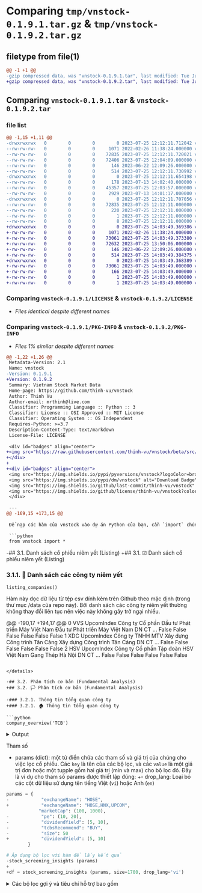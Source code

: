 # Comparing `tmp/vnstock-0.1.9.1.tar.gz` & `tmp/vnstock-0.1.9.2.tar.gz`

## filetype from file(1)

```diff
@@ -1 +1 @@
-gzip compressed data, was "vnstock-0.1.9.1.tar", last modified: Tue Jul 25 12:12:11 2023, max compression
+gzip compressed data, was "vnstock-0.1.9.2.tar", last modified: Tue Jul 25 14:03:49 2023, max compression
```

## Comparing `vnstock-0.1.9.1.tar` & `vnstock-0.1.9.2.tar`

### file list

```diff
@@ -1,15 +1,11 @@
-drwxrwxrwx   0        0        0        0 2023-07-25 12:12:11.712042 vnstock-0.1.9.1/
--rw-rw-rw-   0        0        0     1071 2022-02-26 11:38:24.000000 vnstock-0.1.9.1/LICENSE
--rw-rw-rw-   0        0        0    72835 2023-07-25 12:12:11.720021 vnstock-0.1.9.1/PKG-INFO
--rw-rw-rw-   0        0        0    72406 2023-07-25 12:04:09.000000 vnstock-0.1.9.1/README.md
--rw-rw-rw-   0        0        0      146 2023-06-22 12:09:26.000000 vnstock-0.1.9.1/pyproject.toml
--rw-rw-rw-   0        0        0      514 2023-07-25 12:12:11.730992 vnstock-0.1.9.1/setup.cfg
-drwxrwxrwx   0        0        0        0 2023-07-25 12:12:11.654198 vnstock-0.1.9.1/vnstock/
--rw-rw-rw-   0        0        0      178 2023-07-13 14:02:40.000000 vnstock-0.1.9.1/vnstock/__init__.py
--rw-rw-rw-   0        0        0    45357 2023-07-25 12:03:57.000000 vnstock-0.1.9.1/vnstock/stock.py
--rw-rw-rw-   0        0        0     2929 2023-07-13 14:01:17.000000 vnstock-0.1.9.1/vnstock/utils.py
-drwxrwxrwx   0        0        0        0 2023-07-25 12:12:11.707056 vnstock-0.1.9.1/vnstock.egg-info/
--rw-rw-rw-   0        0        0    72835 2023-07-25 12:12:11.000000 vnstock-0.1.9.1/vnstock.egg-info/PKG-INFO
--rw-rw-rw-   0        0        0      220 2023-07-25 12:12:11.000000 vnstock-0.1.9.1/vnstock.egg-info/SOURCES.txt
--rw-rw-rw-   0        0        0        1 2023-07-25 12:12:11.000000 vnstock-0.1.9.1/vnstock.egg-info/dependency_links.txt
--rw-rw-rw-   0        0        0        8 2023-07-25 12:12:11.000000 vnstock-0.1.9.1/vnstock.egg-info/top_level.txt
+drwxrwxrwx   0        0        0        0 2023-07-25 14:03:49.369386 vnstock-0.1.9.2/
+-rw-rw-rw-   0        0        0     1071 2022-02-26 11:38:24.000000 vnstock-0.1.9.2/LICENSE
+-rw-rw-rw-   0        0        0    73061 2023-07-25 14:03:49.373380 vnstock-0.1.9.2/PKG-INFO
+-rw-rw-rw-   0        0        0    72632 2023-07-25 13:50:06.000000 vnstock-0.1.9.2/README.md
+-rw-rw-rw-   0        0        0      146 2023-06-22 12:09:26.000000 vnstock-0.1.9.2/pyproject.toml
+-rw-rw-rw-   0        0        0      514 2023-07-25 14:03:49.384375 vnstock-0.1.9.2/setup.cfg
+drwxrwxrwx   0        0        0        0 2023-07-25 14:03:49.368389 vnstock-0.1.9.2/vnstock.egg-info/
+-rw-rw-rw-   0        0        0    73061 2023-07-25 14:03:49.000000 vnstock-0.1.9.2/vnstock.egg-info/PKG-INFO
+-rw-rw-rw-   0        0        0      166 2023-07-25 14:03:49.000000 vnstock-0.1.9.2/vnstock.egg-info/SOURCES.txt
+-rw-rw-rw-   0        0        0        1 2023-07-25 14:03:49.000000 vnstock-0.1.9.2/vnstock.egg-info/dependency_links.txt
+-rw-rw-rw-   0        0        0        1 2023-07-25 14:03:49.000000 vnstock-0.1.9.2/vnstock.egg-info/top_level.txt
```

### Comparing `vnstock-0.1.9.1/LICENSE` & `vnstock-0.1.9.2/LICENSE`

 * *Files identical despite different names*

### Comparing `vnstock-0.1.9.1/PKG-INFO` & `vnstock-0.1.9.2/PKG-INFO`

 * *Files 1% similar despite different names*

```diff
@@ -1,22 +1,26 @@
 Metadata-Version: 2.1
 Name: vnstock
-Version: 0.1.9.1
+Version: 0.1.9.2
 Summary: Vietnam Stock Market Data
 Home-page: https://github.com/thinh-vu/vnstock
 Author: Thinh Vu
 Author-email: mrthinh@live.com
 Classifier: Programming Language :: Python :: 3
 Classifier: License :: OSI Approved :: MIT License
 Classifier: Operating System :: OS Independent
 Requires-Python: >=3.7
 Description-Content-Type: text/markdown
 License-File: LICENSE
 
 <div id="badges" align="center">
+<img src="https://raw.githubusercontent.com/thinh-vu/vnstock/beta/src/vnstock-logo-white.jpg" alt= "logo"/>
+</div>
+
+<div id="badges" align="center">
 <img src="https://img.shields.io/pypi/pyversions/vnstock?logoColor=brown&style=plastic" alt= "Version"/>
 <img src="https://img.shields.io/pypi/dm/vnstock" alt="Download Badge"/>
 <img src="https://img.shields.io/github/last-commit/thinh-vu/vnstock" alt="Commit Badge"/>
 <img src="https://img.shields.io/github/license/thinh-vu/vnstock?color=red" alt="License Badge"/>
 </div>
 
 ---
@@ -169,15 +173,15 @@
 
 Để nạp các hàm của vnstock vào dự án Python của bạn, cần `import` chúng thông qua câu lệnh như dưới đây. Như vậy mọi thứ đã sẵn sàng để truy cập dữ liệu do vnstock cung cấp thông qua các hàm được liệt kê trong tài liệu hướng dẫn.
 
 ```python
 from vnstock import *
 ```
 
-## 3.1. Danh sách cổ phiếu niêm yết (Listing)
+## 3.1. ☑ Danh sách cổ phiếu niêm yết (Listing)
 
 ### 3.1.1. 📰 Danh sách các công ty niêm yết
 ```python
 listing_companies()
 ```
 Hàm này đọc dữ liệu từ tệp csv đính kèm trên Github theo mặc định (trong thư mục /data của repo này). Bởi danh sách các công ty niêm yết thường không thay đổi liên tục nên việc này không gây trở ngại nhiều.
 
@@ -190,17 +194,17 @@
 0    VVS   UpcomIndex  Công ty Cổ phần Đầu tư Phát triển Máy Việt Nam  Đầu tư Phát triển Máy Việt Nam            DN          CT  ...  False  False  False  False  False  False
 1    XDC   UpcomIndex   Công ty TNHH MTV Xây dựng Công trình Tân Cảng    Xây dựng Công trình Tân Cảng            DN          CT  ...  False  False  False  False  False  False
 2    HSV   UpcomIndex           Công ty Cổ phần Tập đoàn HSV Việt Nam                Gang Thép Hà Nội            DN          CT  ...  False  False  False  False  False  False
 ```
 
 </details>
 
-## 3.2. Phân tích cơ bản (Fundamental Analysis)
+## 3.2. 🏳 Phân tích cơ bản (Fundamental Analysis)
 
-### 3.2.1. Thông tin tổng quan công ty
+### 3.2.1. 🏚 Thông tin tổng quan công ty
 
 ```python
 company_overview('TCB')
 ```
 
 <details>
   <summary>Output</summary>
@@ -621,27 +625,26 @@
 
   ![stock_scanner](https://raw.githubusercontent.com/thinh-vu/vnstock/beta/src/stock_scanner_tcbs.png)
 
 </details>
 
 Tham số
 - params (dict): một từ điển chứa các tham số và giá trị của chúng cho việc lọc cổ phiếu. Các `key` là tên của các bộ lọc, và các `value` là một giá trị đơn hoặc một tupple gồm hai giá trị (min và max) cho bộ lọc đó. Đây là ví dụ cho tham số params được thiết lập đúng:
+- drop_lang: Loại bỏ các cột dữ liệu sử dụng tên tiếng Việt (`vi`) hoặc Anh (`en`)
 
 ```python
 params = {
-            "exchangeName": "HOSE",
+            "exchangeName": "HOSE,HNX,UPCOM",
             "marketCap": (100, 1000),
-            "pe": (10, 20),
-            "dividendYield": (5, 10),
-            "tcbsRecommend": "BUY",
-            "size": 50
+            "dividendYield": (5, 10)
         }
 
 # Áp dụng bộ lọc với hàm để lấy kết quả
-stock_screening_insights (params)
+
+df = stock_screening_insights (params, size=1700, drop_lang='vi')
 ```
 
 <details>
 
 <summary>Các bộ lọc gợi ý và tiêu chí hỗ trợ bao gồm</summary>
 
   a. BỘ LỌC GỢI Ý (PRESET)
```

### Comparing `vnstock-0.1.9.1/README.md` & `vnstock-0.1.9.2/README.md`

 * *Files 1% similar despite different names*

```diff
@@ -1,8 +1,12 @@
 <div id="badges" align="center">
+<img src="https://raw.githubusercontent.com/thinh-vu/vnstock/beta/src/vnstock-logo-white.jpg" alt= "logo"/>
+</div>
+
+<div id="badges" align="center">
 <img src="https://img.shields.io/pypi/pyversions/vnstock?logoColor=brown&style=plastic" alt= "Version"/>
 <img src="https://img.shields.io/pypi/dm/vnstock" alt="Download Badge"/>
 <img src="https://img.shields.io/github/last-commit/thinh-vu/vnstock" alt="Commit Badge"/>
 <img src="https://img.shields.io/github/license/thinh-vu/vnstock?color=red" alt="License Badge"/>
 </div>
 
 ---
@@ -155,15 +159,15 @@
 
 Để nạp các hàm của vnstock vào dự án Python của bạn, cần `import` chúng thông qua câu lệnh như dưới đây. Như vậy mọi thứ đã sẵn sàng để truy cập dữ liệu do vnstock cung cấp thông qua các hàm được liệt kê trong tài liệu hướng dẫn.
 
 ```python
 from vnstock import *
 ```
 
-## 3.1. Danh sách cổ phiếu niêm yết (Listing)
+## 3.1. ☑ Danh sách cổ phiếu niêm yết (Listing)
 
 ### 3.1.1. 📰 Danh sách các công ty niêm yết
 ```python
 listing_companies()
 ```
 Hàm này đọc dữ liệu từ tệp csv đính kèm trên Github theo mặc định (trong thư mục /data của repo này). Bởi danh sách các công ty niêm yết thường không thay đổi liên tục nên việc này không gây trở ngại nhiều.
 
@@ -176,17 +180,17 @@
 0    VVS   UpcomIndex  Công ty Cổ phần Đầu tư Phát triển Máy Việt Nam  Đầu tư Phát triển Máy Việt Nam            DN          CT  ...  False  False  False  False  False  False
 1    XDC   UpcomIndex   Công ty TNHH MTV Xây dựng Công trình Tân Cảng    Xây dựng Công trình Tân Cảng            DN          CT  ...  False  False  False  False  False  False
 2    HSV   UpcomIndex           Công ty Cổ phần Tập đoàn HSV Việt Nam                Gang Thép Hà Nội            DN          CT  ...  False  False  False  False  False  False
 ```
 
 </details>
 
-## 3.2. Phân tích cơ bản (Fundamental Analysis)
+## 3.2. 🏳 Phân tích cơ bản (Fundamental Analysis)
 
-### 3.2.1. Thông tin tổng quan công ty
+### 3.2.1. 🏚 Thông tin tổng quan công ty
 
 ```python
 company_overview('TCB')
 ```
 
 <details>
   <summary>Output</summary>
@@ -607,27 +611,26 @@
 
   ![stock_scanner](https://raw.githubusercontent.com/thinh-vu/vnstock/beta/src/stock_scanner_tcbs.png)
 
 </details>
 
 Tham số
 - params (dict): một từ điển chứa các tham số và giá trị của chúng cho việc lọc cổ phiếu. Các `key` là tên của các bộ lọc, và các `value` là một giá trị đơn hoặc một tupple gồm hai giá trị (min và max) cho bộ lọc đó. Đây là ví dụ cho tham số params được thiết lập đúng:
+- drop_lang: Loại bỏ các cột dữ liệu sử dụng tên tiếng Việt (`vi`) hoặc Anh (`en`)
 
 ```python
 params = {
-            "exchangeName": "HOSE",
+            "exchangeName": "HOSE,HNX,UPCOM",
             "marketCap": (100, 1000),
-            "pe": (10, 20),
-            "dividendYield": (5, 10),
-            "tcbsRecommend": "BUY",
-            "size": 50
+            "dividendYield": (5, 10)
         }
 
 # Áp dụng bộ lọc với hàm để lấy kết quả
-stock_screening_insights (params)
+
+df = stock_screening_insights (params, size=1700, drop_lang='vi')
 ```
 
 <details>
 
 <summary>Các bộ lọc gợi ý và tiêu chí hỗ trợ bao gồm</summary>
 
   a. BỘ LỌC GỢI Ý (PRESET)
```

### Comparing `vnstock-0.1.9.1/setup.cfg` & `vnstock-0.1.9.2/setup.cfg`

 * *Files 24% similar despite different names*

```diff
@@ -1,10 +1,10 @@
 00000000: 5b6d 6574 6164 6174 615d 0d0a 6e61 6d65  [metadata]..name
 00000010: 203d 2076 6e73 746f 636b 0d0a 7665 7273   = vnstock..vers
-00000020: 696f 6e20 3d20 302e 312e 392e 310d 0a61  ion = 0.1.9.1..a
+00000020: 696f 6e20 3d20 302e 312e 392e 320d 0a61  ion = 0.1.9.2..a
 00000030: 7574 686f 7220 3d20 5468 696e 6820 5675  uthor = Thinh Vu
 00000040: 0d0a 6175 7468 6f72 5f65 6d61 696c 203d  ..author_email =
 00000050: 206d 7274 6869 6e68 406c 6976 652e 636f   mrthinh@live.co
 00000060: 6d0d 0a64 6573 6372 6970 7469 6f6e 203d  m..description =
 00000070: 2056 6965 746e 616d 2053 746f 636b 204d   Vietnam Stock M
 00000080: 6172 6b65 7420 4461 7461 0d0a 6c6f 6e67  arket Data..long
 00000090: 5f64 6573 6372 6970 7469 6f6e 203d 2066  _description = f
```

### Comparing `vnstock-0.1.9.1/vnstock.egg-info/PKG-INFO` & `vnstock-0.1.9.2/vnstock.egg-info/PKG-INFO`

 * *Files 1% similar despite different names*

```diff
@@ -1,22 +1,26 @@
 Metadata-Version: 2.1
 Name: vnstock
-Version: 0.1.9.1
+Version: 0.1.9.2
 Summary: Vietnam Stock Market Data
 Home-page: https://github.com/thinh-vu/vnstock
 Author: Thinh Vu
 Author-email: mrthinh@live.com
 Classifier: Programming Language :: Python :: 3
 Classifier: License :: OSI Approved :: MIT License
 Classifier: Operating System :: OS Independent
 Requires-Python: >=3.7
 Description-Content-Type: text/markdown
 License-File: LICENSE
 
 <div id="badges" align="center">
+<img src="https://raw.githubusercontent.com/thinh-vu/vnstock/beta/src/vnstock-logo-white.jpg" alt= "logo"/>
+</div>
+
+<div id="badges" align="center">
 <img src="https://img.shields.io/pypi/pyversions/vnstock?logoColor=brown&style=plastic" alt= "Version"/>
 <img src="https://img.shields.io/pypi/dm/vnstock" alt="Download Badge"/>
 <img src="https://img.shields.io/github/last-commit/thinh-vu/vnstock" alt="Commit Badge"/>
 <img src="https://img.shields.io/github/license/thinh-vu/vnstock?color=red" alt="License Badge"/>
 </div>
 
 ---
@@ -169,15 +173,15 @@
 
 Để nạp các hàm của vnstock vào dự án Python của bạn, cần `import` chúng thông qua câu lệnh như dưới đây. Như vậy mọi thứ đã sẵn sàng để truy cập dữ liệu do vnstock cung cấp thông qua các hàm được liệt kê trong tài liệu hướng dẫn.
 
 ```python
 from vnstock import *
 ```
 
-## 3.1. Danh sách cổ phiếu niêm yết (Listing)
+## 3.1. ☑ Danh sách cổ phiếu niêm yết (Listing)
 
 ### 3.1.1. 📰 Danh sách các công ty niêm yết
 ```python
 listing_companies()
 ```
 Hàm này đọc dữ liệu từ tệp csv đính kèm trên Github theo mặc định (trong thư mục /data của repo này). Bởi danh sách các công ty niêm yết thường không thay đổi liên tục nên việc này không gây trở ngại nhiều.
 
@@ -190,17 +194,17 @@
 0    VVS   UpcomIndex  Công ty Cổ phần Đầu tư Phát triển Máy Việt Nam  Đầu tư Phát triển Máy Việt Nam            DN          CT  ...  False  False  False  False  False  False
 1    XDC   UpcomIndex   Công ty TNHH MTV Xây dựng Công trình Tân Cảng    Xây dựng Công trình Tân Cảng            DN          CT  ...  False  False  False  False  False  False
 2    HSV   UpcomIndex           Công ty Cổ phần Tập đoàn HSV Việt Nam                Gang Thép Hà Nội            DN          CT  ...  False  False  False  False  False  False
 ```
 
 </details>
 
-## 3.2. Phân tích cơ bản (Fundamental Analysis)
+## 3.2. 🏳 Phân tích cơ bản (Fundamental Analysis)
 
-### 3.2.1. Thông tin tổng quan công ty
+### 3.2.1. 🏚 Thông tin tổng quan công ty
 
 ```python
 company_overview('TCB')
 ```
 
 <details>
   <summary>Output</summary>
@@ -621,27 +625,26 @@
 
   ![stock_scanner](https://raw.githubusercontent.com/thinh-vu/vnstock/beta/src/stock_scanner_tcbs.png)
 
 </details>
 
 Tham số
 - params (dict): một từ điển chứa các tham số và giá trị của chúng cho việc lọc cổ phiếu. Các `key` là tên của các bộ lọc, và các `value` là một giá trị đơn hoặc một tupple gồm hai giá trị (min và max) cho bộ lọc đó. Đây là ví dụ cho tham số params được thiết lập đúng:
+- drop_lang: Loại bỏ các cột dữ liệu sử dụng tên tiếng Việt (`vi`) hoặc Anh (`en`)
 
 ```python
 params = {
-            "exchangeName": "HOSE",
+            "exchangeName": "HOSE,HNX,UPCOM",
             "marketCap": (100, 1000),
-            "pe": (10, 20),
-            "dividendYield": (5, 10),
-            "tcbsRecommend": "BUY",
-            "size": 50
+            "dividendYield": (5, 10)
         }
 
 # Áp dụng bộ lọc với hàm để lấy kết quả
-stock_screening_insights (params)
+
+df = stock_screening_insights (params, size=1700, drop_lang='vi')
 ```
 
 <details>
 
 <summary>Các bộ lọc gợi ý và tiêu chí hỗ trợ bao gồm</summary>
 
   a. BỘ LỌC GỢI Ý (PRESET)
```


